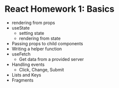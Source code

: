 # React Homework 1: Basics

- rendering from props
- useState
  - setting state
  - rendering from state
- Passing props to child components
- Writing a helper function
- useFetch
  - Get data from a provided server
- Handling events
  - Click, Change, Submit
- Lists and Keys
- Fragments
